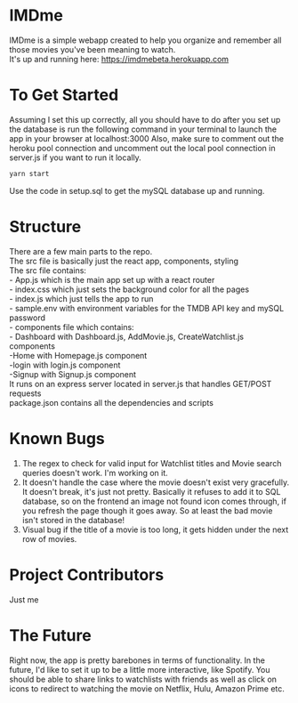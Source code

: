 # IMDme 

IMDme is a simple webapp created to help you organize and remember all those movies you've been meaning to watch. <br/>
It's up and running here: https://imdmebeta.herokuapp.com

# To Get Started

Assuming I set this up correctly, all you should have to do after you set up the database
is run the following command in your terminal to launch the app in your browser at localhost:3000
Also, make sure to comment out the heroku pool connection and uncomment out the local pool connection
in server.js if you want to run it locally.

```bash
yarn start
```

Use the code in setup.sql to get the mySQL database up and running.


# Structure
There are a few main parts to the repo. <br/>
The src file is basically just the react app, components, styling<br/>
The src file contains: <br/>
     - App.js which is the main app set up with a react router<br/>
     - index.css which just sets the background color for all the pages<br/>
     - index.js which just tells the app to run<br/>
     - sample.env with environment variables for the TMDB API key and mySQL password<br/>
    - components file which contains:<br/>
       - Dashboard with Dashboard.js, AddMovie.js, CreateWatchlist.js components<br/>
        -Home with Homepage.js component<br/>
        -login with login.js component<br/>
        -Signup with Signup.js component<br/>
It runs on an express server located in server.js that handles GET/POST requests<br/>
package.json contains all the dependencies and scripts<br/>


# Known Bugs
1) The regex to check for valid input for Watchlist titles and Movie search queries doesn't work. I'm working on it.
2) It doesn't handle the case where the movie doesn't exist very gracefully. It doesn't break, it's just not pretty.
    Basically it refuses to add it to SQL database, so on the frontend an image not found icon comes through, if you
    refresh the page though it goes away. So at least the bad movie isn't stored in the database!
3) Visual bug if the title of a movie is too long, it gets hidden under the next row of movies.

# Project Contributors
Just me

# The Future

Right now, the app is pretty barebones in terms of functionality. In the future, I'd like to set it up to be
a little more interactive, like Spotify. You should be able to share links to watchlists with friends as well
as click on icons to redirect to watching the movie on Netflix, Hulu, Amazon Prime etc. 



